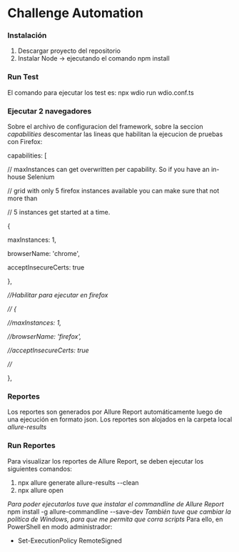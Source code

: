 # Challenge Automation
### Instalación
1. Descargar proyecto del repositorio
2. Instalar Node -> ejecutando el comando npm install

### Run Test
El comando para ejecutar los test es: npx wdio run wdio.conf.ts

### Ejecutar 2 navegadores
Sobre el archivo de configuracion del framework, sobre la seccion *capabilities* descomentar las lineas que habilitan la ejecucion de pruebas con Firefox:

capabilities: [

// maxInstances can get overwritten per capability. So if you have an in-house Selenium

// grid with only 5 firefox instances available you can make sure that not more than

// 5 instances get started at a time.

{

maxInstances: 1,

browserName: 'chrome',

acceptInsecureCerts: true

},

*//Habilitar para ejecutar en firefox*

*// {*

*//maxInstances: 1,*

*//browserName: 'firefox',*

*//acceptInsecureCerts: true*

*//*

},

### Reportes
Los reportes son generados por Allure Report automáticamente luego de una ejecución en formato json.
Los reportes son alojados en la carpeta local *allure-results*

### Run Reportes
Para visualizar los reportes de Allure Report, se deben ejecutar los siguientes comandos:
1. npx allure generate allure-results --clean
2. npx allure open

*Para poder ejecutarlos tuve que instalar el commandline de Allure Report*
npm install -g allure-commandline --save-dev
*También tuve que cambiar la política de Windows, para que me permita que corra scripts*
Para ello, en PowerShell en modo administrador:
- Set-ExecutionPolicy RemoteSigned
